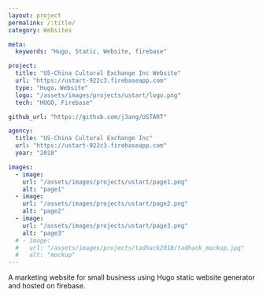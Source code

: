 ```yaml
---
layout: project
permalink: /:title/
category: Websites

meta:
  keywords: "Hugo, Static, Website, firebase"

project:
  title: "US-China Cultural Exchange Inc Website"
  url: "https://ustart-922c3.firebaseapp.com"
  type: "Hugo，Website"
  logo: "/assets/images/projects/ustart/logo.png"
  tech: "HUGO, Firebase"

github_url: "https://github.com/j3ang/USTART"

agency:
  title: "US-China Cultural Exchange Inc"
  url: "https://ustart-922c3.firebaseapp.com"
  year: "2018"

images:
  - image:
    url: "/assets/images/projects/ustart/page1.png"
    alt: "page1"
  - image:
    url: "/assets/images/projects/ustart/page2.png"
    alt: "page2"
  - image:
    url: "/assets/images/projects/ustart/page3.png"
    alt: "page3"
  # - image:
  #   url: "/assets/images/projects/tadhack2018/tadhack_mockup.jpg"
  #   alt: "mockup"
---
```

<p>A marketing website for small business using Hugo static website generator and hosted on firebase.</p>
 